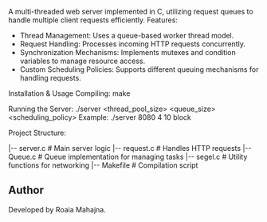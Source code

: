 A multi-threaded web server implemented in C, utilizing request queues to handle multiple client requests efficiently.
 Features:
- Thread Management: Uses a queue-based worker thread model.
- Request Handling: Processes incoming HTTP requests concurrently.
- Synchronization Mechanisms: Implements mutexes and condition variables to manage resource access.
- Custom Scheduling Policies: Supports different queuing mechanisms for handling requests.

Installation & Usage
Compiling:
make
 
 Running the Server:
./server <port> <thread_pool_size> <queue_size> <scheduling_policy>
Example:
./server 8080 4 10 block

Project Structure:

|-- server.c       # Main server logic
|-- request.c      # Handles HTTP requests
|-- Queue.c        # Queue implementation for managing tasks
|-- segel.c        # Utility functions for networking
|-- Makefile       # Compilation script


## Author
Developed by Roaia Mahajna. 
